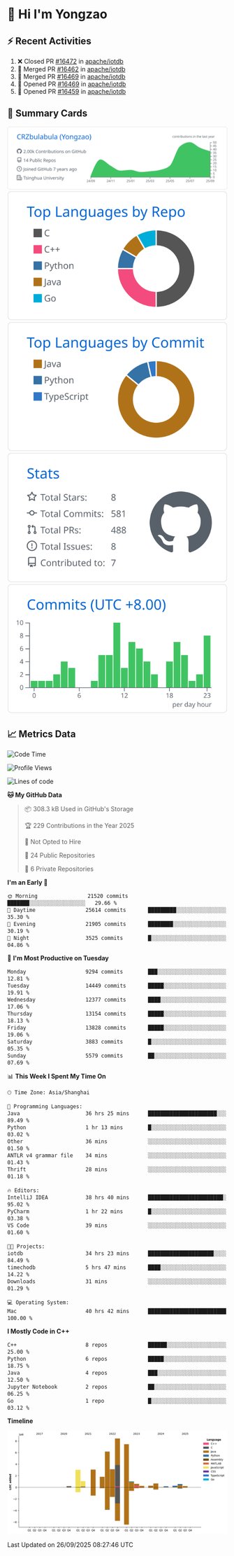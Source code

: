 # 👋 Hi I'm Yongzao

## ⚡ Recent Activities
<!--START_SECTION:activity-->
1. ❌ Closed PR [#16472](https://github.com/apache/iotdb/pull/16472) in [apache/iotdb](https://github.com/apache/iotdb)
2. 🎉 Merged PR [#16462](https://github.com/apache/iotdb/pull/16462) in [apache/iotdb](https://github.com/apache/iotdb)
3. 🎉 Merged PR [#16469](https://github.com/apache/iotdb/pull/16469) in [apache/iotdb](https://github.com/apache/iotdb)
4. 💪 Opened PR [#16469](https://github.com/apache/iotdb/pull/16469) in [apache/iotdb](https://github.com/apache/iotdb)
5. 💪 Opened PR [#16459](https://github.com/apache/iotdb/pull/16459) in [apache/iotdb](https://github.com/apache/iotdb)
<!--END_SECTION:activity-->

## 🎑 Summary Cards

[![](https://raw.githubusercontent.com/CRZbulabula/CRZbulabula/main/profile-summary-card-output/github/0-profile-details.svg)](https://github.com/vn7n24fzkq/github-profile-summary-cards)
[![](https://raw.githubusercontent.com/CRZbulabula/CRZbulabula/main/profile-summary-card-output/github/1-repos-per-language.svg)](https://github.com/vn7n24fzkq/github-profile-summary-cards) [![](https://raw.githubusercontent.com/CRZbulabula/CRZbulabula/main/profile-summary-card-output/github/2-most-commit-language.svg)](https://github.com/vn7n24fzkq/github-profile-summary-cards)
[![](https://raw.githubusercontent.com/CRZbulabula/CRZbulabula/main/profile-summary-card-output/github/3-stats.svg)](https://github.com/vn7n24fzkq/github-profile-summary-cards) [![](https://raw.githubusercontent.com/CRZbulabula/CRZbulabula/main/profile-summary-card-output/github/4-productive-time.svg)](https://github.com/vn7n24fzkq/github-profile-summary-cards)

## 📈 Metrics Data

<!--START_SECTION:waka-->
![Code Time](http://img.shields.io/badge/Code%20Time-1%2C272%20hrs%2021%20mins-blue)

![Profile Views](http://img.shields.io/badge/Profile%20Views-9-blue)

![Lines of code](https://img.shields.io/badge/From%20Hello%20World%20I%27ve%20Written-38.1%20million%20lines%20of%20code-blue)

**🐱 My GitHub Data** 

> 📦 308.3 kB Used in GitHub's Storage 
 > 
> 🏆 229 Contributions in the Year 2025
 > 
> 🚫 Not Opted to Hire
 > 
> 📜 24 Public Repositories 
 > 
> 🔑 6 Private Repositories 
 > 
**I'm an Early 🐤** 

```text
🌞 Morning                21520 commits       ███████░░░░░░░░░░░░░░░░░░   29.66 % 
🌆 Daytime                25614 commits       █████████░░░░░░░░░░░░░░░░   35.30 % 
🌃 Evening                21905 commits       ████████░░░░░░░░░░░░░░░░░   30.19 % 
🌙 Night                  3525 commits        █░░░░░░░░░░░░░░░░░░░░░░░░   04.86 % 
```
📅 **I'm Most Productive on Tuesday** 

```text
Monday                   9294 commits        ███░░░░░░░░░░░░░░░░░░░░░░   12.81 % 
Tuesday                  14449 commits       █████░░░░░░░░░░░░░░░░░░░░   19.91 % 
Wednesday                12377 commits       ████░░░░░░░░░░░░░░░░░░░░░   17.06 % 
Thursday                 13154 commits       █████░░░░░░░░░░░░░░░░░░░░   18.13 % 
Friday                   13828 commits       █████░░░░░░░░░░░░░░░░░░░░   19.06 % 
Saturday                 3883 commits        █░░░░░░░░░░░░░░░░░░░░░░░░   05.35 % 
Sunday                   5579 commits        ██░░░░░░░░░░░░░░░░░░░░░░░   07.69 % 
```


📊 **This Week I Spent My Time On** 

```text
🕑︎ Time Zone: Asia/Shanghai

💬 Programming Languages: 
Java                     36 hrs 25 mins      ██████████████████████░░░   89.49 % 
Python                   1 hr 13 mins        █░░░░░░░░░░░░░░░░░░░░░░░░   03.02 % 
Other                    36 mins             ░░░░░░░░░░░░░░░░░░░░░░░░░   01.50 % 
ANTLR v4 grammar file    34 mins             ░░░░░░░░░░░░░░░░░░░░░░░░░   01.43 % 
Thrift                   28 mins             ░░░░░░░░░░░░░░░░░░░░░░░░░   01.18 % 

🔥 Editors: 
IntelliJ IDEA            38 hrs 40 mins      ████████████████████████░   95.02 % 
PyCharm                  1 hr 22 mins        █░░░░░░░░░░░░░░░░░░░░░░░░   03.38 % 
VS Code                  39 mins             ░░░░░░░░░░░░░░░░░░░░░░░░░   01.60 % 

🐱‍💻 Projects: 
iotdb                    34 hrs 23 mins      █████████████████████░░░░   84.49 % 
timechodb                5 hrs 47 mins       ████░░░░░░░░░░░░░░░░░░░░░   14.22 % 
Downloads                31 mins             ░░░░░░░░░░░░░░░░░░░░░░░░░   01.29 % 

💻 Operating System: 
Mac                      40 hrs 42 mins      █████████████████████████   100.00 % 
```

**I Mostly Code in C++** 

```text
C++                      8 repos             ██████░░░░░░░░░░░░░░░░░░░   25.00 % 
Python                   6 repos             █████░░░░░░░░░░░░░░░░░░░░   18.75 % 
Java                     4 repos             ███░░░░░░░░░░░░░░░░░░░░░░   12.50 % 
Jupyter Notebook         2 repos             ██░░░░░░░░░░░░░░░░░░░░░░░   06.25 % 
Go                       1 repo              █░░░░░░░░░░░░░░░░░░░░░░░░   03.12 % 
```



**Timeline**

![Lines of Code chart](https://raw.githubusercontent.com/CRZbulabula/CRZbulabula/main/assets/bar_graph.png)


 Last Updated on 26/09/2025 08:27:46 UTC
<!--END_SECTION:waka-->

